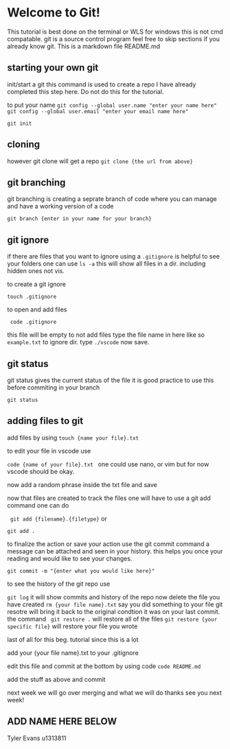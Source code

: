 # Welcome to Git!
This tutorial is best done on the terminal or WLS for windows this is not cmd compatable.
git is a source control program feel free to skip sections if you already know
git. This is a markdown file README.md

## starting your own git
init/start a git this command is used to create a repo
I have already completed this step here. Do not do this for the tutorial.

to put your name
``` git config --global user.name "enter your name here" ```
``` git config --global user.email "enter your email name here" ```


``` git init ```

## cloning
however
git clone will get a repo
```git clone {the url from above}```

## git branching
git branching is creating a seprate branch of code where you can manage and have a working version
of a code

``` git branch {enter in your name for your branch} ```

## git ignore

if there are files that you want to ignore using a ```.gitignore``` is helpful
to see your folders one can use
`ls -a` this will show all files in a dir. including hidden ones not vis.



to create a git ignore

``` touch .gitignore ```

to open and add files

``` code .gitignore```

this file will be empty
to not add files type the file name in here
like so
``` example.txt ```
to ignore dir. type
``` ./vscode ```
now save.

## git status
git status gives the current status of the file
it is good practice to use this before commiting in your branch

```git status ```

## adding files to git
add files by using
``` touch {name your file}.txt ```

to edit your file in vscode use

```code {name of your file}.txt ```
one could use nano, or vim but for now vscode should be okay.

now add a random phrase inside the txt file and save

now that files are created to track the files one will have to
use a git add command
one can do

``` git add {filename}.{filetype}```
or

``` git add . ```

to finalize the action or save your action
use the git commit command a message can be attached and seen in your history.
this helps you once your reading and would like to see your changes.

```git commit -m "{enter what you would like here}"```

to see the history of the git repo
use

```git log```
it will show commits and history of the repo
now delete the file you have created
``` rm {your file name}.txt ```
say you did something to your file git resotre will bring it back to the original condtion
it was on your last commit.
the command
``` git restore .``` will restore all of the files
``` git restore {your specific file} ``` will restore your file you wrote

last of all for this beg. tutorial since this is a lot

add your {your file name}.txt to your .gitignore

edit this file and commit at the bottom
by using
code ``` code README.md  ```

add the stuff as above and commit

next week we will go over merging and what we will do
thanks see you next week!

## ADD NAME HERE BELOW

Tyler Evans u1313811
